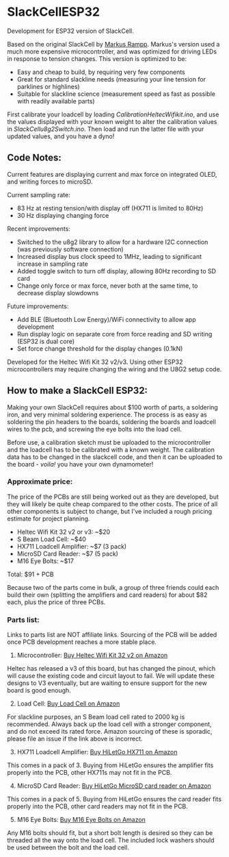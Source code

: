 # SlackCellESP32
Development for ESP32 version of SlackCell.

Based on the original SlackCell by [Markus Rampp](https://markusrampp.eu/SlackCell/). Markus's version used a much more expensive microcontroller, and was optimized for driving LEDs in response to tension changes. This version is optimized to be:
- Easy and cheap to build, by requiring very few components
- Great for standard slackline needs (measuring your line tension for parklines or highlines)
- Suitable for slackline science (measurement speed as fast as possible with readily available parts)

First calibrate your loadcell by loading *CalibrationHeltecWifikit.ino*, and use the values displayed with your known weight to alter the calibration values in *SlackCellu8g2Switch.ino*. Then load and run the latter file with your updated values, and you have a dyno!

## Code Notes:
Current features are displaying current and max force on integrated OLED, and writing forces to microSD.

Current sampling rate:
- 83 Hz at resting tension/with display off (HX711 is limited to 80Hz)
- 30 Hz displaying changing force

Recent improvements:
- Switched to the u8g2 library to allow for a hardware I2C connection (was previously software connection)
- Increased display bus clock speed to 1MHz, leading to significant increase in sampling rate
- Added toggle switch to turn off display, allowing 80Hz recording to SD card
- Change only force or max force, never both at the same time, to decrease display slowdowns

Future improvements:
- Add BLE (Bluetooth Low Energy)/WiFi connectivity to allow app development
- Run display logic on separate core from force reading and SD writing (ESP32 is dual core)
- Set force change threshold for the display changes (0.1kN)

Developed for the Heltec Wifi Kit 32 v2/v3.
Using other ESP32 microcontrollers may require changing the wiring and the U8G2 setup code.

## How to make a SlackCell ESP32:

Making your own SlackCell requires about $100 worth of parts, a soldering iron, and very minimal soldering experience. The process is as easy as soldering the pin headers to the boards, soldering the boards and loadcell wires to the pcb, and screwing the eye bolts into the load cell.

Before use, a calibration sketch must be uploaded to the microcontroller and the loadcell has to be calibrated with a known weight. The calibration data has to be changed in the slackcell code, and then it can be uploaded to the board - *voila!* you have your own dynamometer!

### Approximate price:

The price of the PCBs are still being worked out as they are developed, but they will likely be quite cheap compared to the other costs. The price of all other components is subject to change, but I've included a rough pricing estimate for project planning.

- Heltec Wifi Kit 32 v2 or v3: ~$20
- S Beam Load Cell: ~$40
- HX711 Loadcell Amplifier: ~$7 (3 pack)
- MicroSD Card Reader: ~$7 (5 pack)
- M16 Eye Bolts: ~$17

Total: $91 + PCB

Because two of the parts come in bulk, a group of three friends could each build their own (splitting the amplifiers and card readers) for about $82 each, plus the price of three PCBs.

### Parts list:
Links to parts list are NOT affiliate links. Sourcing of the PCB will be added once PCB development reaches a more stable place.

1. Microcontroller: [Buy Heltec Wifi Kit 32 v2 on Amazon](https://www.amazon.com/MakerFocus-Development-0-96inch-Display-Compatible/dp/B076KJZ5QM/)

Heltec has released a v3 of this board, but has changed the pinout, which will cause the existing code and circuit layout to fail. We will update these designs to V3 eventually, but are waiting to ensure support for the new board is good enough.

2. Load Cell: [Buy Load Cell on Amazon](https://www.amazon.com/Portable-High-Precision-Pressure-Tension-Weighing/dp/B077YHFCX4/)

For slackline purposes, an S Beam load cell rated to 2000 kg is recommended. Always back up the load cell with a stronger component, and do not exceed its rated force. Amazon sourcing of these is sporadic, please file an issue if the link above is incorrect.

3. HX711 Loadcell Amplifier: [Buy HiLetGo HX711 on Amazon](https://www.amazon.com/HiLetgo-Weighing-Dual-Channel-Precision-Pressure/dp/B00XRRNCOO)

This comes in a pack of 3. Buying from HiLetGo ensures the amplifier fits properly into the PCB, other HX711s may not fit in the PCB.

4. MicroSD Card Reader: [Buy HiLetGo MicroSD card reader on Amazon](https://www.amazon.com/HiLetgo-Adater-Interface-Conversion-Arduino/dp/B07BJ2P6X6/)

This comes in a pack of 5. Buying from HiLetGo ensures the card reader fits properly into the PCB, other card readers may not fit in the PCB.

5. M16 Eye Bolts: [Buy M16 Eye Bolts on Amazon](https://www.amazon.com/gp/product/B07G1TND28/)

Any M16 bolts should fit, but a short bolt length is desired so they can be threaded all the way onto the load cell. The included lock washers should be used between the bolt and the load cell. 
